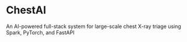# ChestAI
An AI-powered full-stack system for large-scale chest X-ray triage using Spark, PyTorch, and FastAPI
